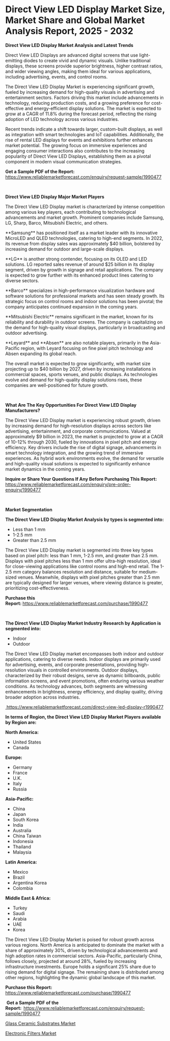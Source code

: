 <p><h1>Direct View LED Display Market Size, Market Share and Global Market Analysis Report, 2025 - 2032</h1></p><p><strong>Direct View LED Display Market Analysis and Latest Trends</strong></p>
<p><p>Direct View LED Displays are advanced digital screens that use light-emitting diodes to create vivid and dynamic visuals. Unlike traditional displays, these screens provide superior brightness, higher contrast ratios, and wider viewing angles, making them ideal for various applications, including advertising, events, and control rooms.</p><p>The Direct View LED Display Market is experiencing significant growth, fueled by increasing demand for high-quality visuals in advertising and entertainment sectors. Factors driving this market include advancements in technology, reducing production costs, and a growing preference for cost-effective and energy-efficient display solutions. The market is expected to grow at a CAGR of 11.8% during the forecast period, reflecting the rising adoption of LED technology across various industries.</p><p>Recent trends indicate a shift towards larger, custom-built displays, as well as integration with smart technologies and IoT capabilities. Additionally, the rise of rental LED displays for events and exhibitions further enhances market potential. The growing focus on immersive experiences and engaging consumer interactions also contributes to the increasing popularity of Direct View LED Displays, establishing them as a pivotal component in modern visual communication strategies.</p></p>
<p><strong>Get a Sample PDF of the Report:&nbsp;</strong> <a href="https://www.reliablemarketforecast.com/enquiry/request-sample/1990477?utm_campaign=1899&utm_medium=2&utm_source=Github&utm_content=ia&utm_term=11022025&utm_id=direct-view-led-display">https://www.reliablemarketforecast.com/enquiry/request-sample/1990477</a></p>
<p>&nbsp;</p>
<p><strong>Direct View LED Display Major Market Players</strong></p>
<p><p>The Direct View LED Display market is characterized by intense competition among various key players, each contributing to technological advancements and market growth. Prominent companies include Samsung, LG, Sharp, Barco, Mitsubishi Electric, and others.</p><p>**Samsung** has positioned itself as a market leader with its innovative MicroLED and QLED technologies, catering to high-end segments. In 2022, its revenue from display sales was approximately $40 billion, bolstered by increasing demand for outdoor and large-scale displays.</p><p>**LG** is another strong contender, focusing on its OLED and LED solutions. LG reported sales revenue of around $25 billion in its display segment, driven by growth in signage and retail applications. The company is expected to grow further with its enhanced product lines catering to diverse sectors.</p><p>**Barco** specializes in high-performance visualization hardware and software solutions for professional markets and has seen steady growth. Its strategic focus on control rooms and indoor solutions has been pivotal; the company anticipates continued expansion in the coming years.</p><p>**Mitsubishi Electric** remains significant in the market, known for its reliability and durability in outdoor screens. The company is capitalizing on the demand for high-quality visual displays, particularly in broadcasting and outdoor advertising.</p><p>**Leyard** and **Absen** are also notable players, primarily in the Asia-Pacific region, with Leyard focusing on fine pixel pitch technology and Absen expanding its global reach.</p><p>The overall market is expected to grow significantly, with market size projecting up to $40 billion by 2027, driven by increasing installations in commercial spaces, sports venues, and public displays. As technologies evolve and demand for high-quality display solutions rises, these companies are well-positioned for future growth.</p></p>
<p>&nbsp;</p>
<p><strong>What Are The Key Opportunities For Direct View LED Display Manufacturers?</strong></p>
<p><p>The Direct View LED Display market is experiencing robust growth, driven by increasing demand for high-resolution displays across sectors like advertising, entertainment, and corporate communications. Valued at approximately $9 billion in 2023, the market is projected to grow at a CAGR of 10-12% through 2030, fueled by innovations in pixel pitch and energy efficiency. Key drivers include the rise of digital signage, advancements in smart technology integration, and the growing trend of immersive experiences. As hybrid work environments evolve, the demand for versatile and high-quality visual solutions is expected to significantly enhance market dynamics in the coming years.</p></p>
<p><strong>Inquire or Share Your Questions If Any Before Purchasing This Report:</strong> <a href="https://www.reliablemarketforecast.com/enquiry/pre-order-enquiry/1990477?utm_campaign=1899&utm_medium=2&utm_source=Github&utm_content=ia&utm_term=11022025&utm_id=direct-view-led-display">https://www.reliablemarketforecast.com/enquiry/pre-order-enquiry/1990477</a></p>
<p>&nbsp;</p>
<p><strong>Market Segmentation</strong></p>
<p><strong>The Direct View LED Display Market Analysis by types is segmented into:</strong></p>
<p><ul><li>Less than 1 mm</li><li>1-2.5 mm</li><li>Greater than 2.5 mm</li></ul></p>
<p><p>The Direct View LED Display market is segmented into three key types based on pixel pitch: less than 1 mm, 1-2.5 mm, and greater than 2.5 mm. Displays with pixel pitches less than 1 mm offer ultra-high resolution, ideal for close-viewing applications like control rooms and high-end retail. The 1-2.5 mm category balances resolution and distance, suitable for medium-sized venues. Meanwhile, displays with pixel pitches greater than 2.5 mm are typically designed for larger venues, where viewing distance is greater, prioritizing cost-effectiveness.</p></p>
<p><strong>Purchase this Report:&nbsp;</strong><a href="https://www.reliablemarketforecast.com/purchase/1990477?utm_campaign=1899&utm_medium=2&utm_source=Github&utm_content=ia&utm_term=11022025&utm_id=direct-view-led-display">https://www.reliablemarketforecast.com/purchase/1990477</a></p>
<p>&nbsp;</p>
<p><strong>The Direct View LED Display Market Industry Research by Application is segmented into:</strong></p>
<p><ul><li>Indoor</li><li>Outdoor</li></ul></p>
<p><p>The Direct View LED Display market encompasses both indoor and outdoor applications, catering to diverse needs. Indoor displays are primarily used for advertising, events, and corporate presentations, providing high-resolution visuals in controlled environments. Outdoor displays, characterized by their robust designs, serve as dynamic billboards, public information screens, and event promotions, often enduring various weather conditions. As technology advances, both segments are witnessing enhancements in brightness, energy efficiency, and display quality, driving broader adoption across industries.</p></p>
<p><a href="https://www.reliablemarketforecast.com/direct-view-led-display-r1990477?utm_campaign=1899&utm_medium=2&utm_source=Github&utm_content=ia&utm_term=11022025&utm_id=direct-view-led-display">&nbsp;https://www.reliablemarketforecast.com/direct-view-led-display-r1990477</a></p>
<p><strong>In terms of Region, the Direct View LED Display Market Players available by Region are:</strong></p>
<p>
    <p> <strong> North America: </strong>
        <ul>
            <li>United States</li>
            <li>Canada</li>
        </ul>
        </p> 
    <p> <strong> Europe: </strong>
        <ul>
            <li>Germany</li>
            <li>France</li>
            <li>U.K.</li>
            <li>Italy</li>
            <li>Russia</li>
        </ul>
        </p> 
    <p> <strong> Asia-Pacific: </strong>
        <ul>
            <li>China</li>
            <li>Japan</li>
            <li>South Korea</li>
            <li>India</li>
            <li>Australia</li>
            <li>China Taiwan</li>
            <li>Indonesia</li>
            <li>Thailand</li>
            <li>Malaysia</li>
        </ul>
        </p> 
    <p> <strong> Latin America: </strong>
        <ul>
            <li>Mexico</li>
            <li>Brazil</li>
            <li>Argentina Korea</li>
            <li>Colombia</li>
        </ul>
        </p> 
    <p> <strong> Middle East & Africa: </strong>
        <ul>
            <li>Turkey</li>
            <li>Saudi</li>
            <li>Arabia</li>
            <li>UAE</li>
            <li>Korea</li>
        </ul>
    </p>
    </p>
<p><p>The Direct View LED Display Market is poised for robust growth across various regions. North America is anticipated to dominate the market with a share of approximately 30%, driven by technological advancements and high adoption rates in commercial sectors. Asia-Pacific, particularly China, follows closely, projected at around 28%, fueled by increasing infrastructure investments. Europe holds a significant 25% share due to rising demand for digital signage. The remaining share is distributed among other regions, highlighting the dynamic global landscape of this market.</p></p>
<p><strong>Purchase this Report: </strong><a href="https://www.reliablemarketforecast.com/purchase/1990477?utm_campaign=1899&utm_medium=2&utm_source=Github&utm_content=ia&utm_term=11022025&utm_id=direct-view-led-display">https://www.reliablemarketforecast.com/purchase/1990477</a></p>
<p>&nbsp;<strong>Get a Sample PDF of the Report:&nbsp;&nbsp;</strong><a href="https://www.reliablemarketforecast.com/enquiry/request-sample/1990477?utm_campaign=1899&utm_medium=2&utm_source=Github&utm_content=ia&utm_term=11022025&utm_id=direct-view-led-display">https://www.reliablemarketforecast.com/enquiry/request-sample/1990477</a></p>
<p><strong></strong></p>
<p><p><a href="https://github.com/YashRP12/Market-Research-Report-List-7/blob/main/glass-ceramic-substrates-market.md?utm_campaign=1899&utm_medium=2&utm_source=Github&utm_content=ia&utm_term=11022025&utm_id=direct-view-led-display">Glass Ceramic Substrates Market</a></p><p><a href="https://github.com/jakussheilrw/Market-Research-Report-List-1/blob/main/electronic-filters-market.md?utm_campaign=1899&utm_medium=2&utm_source=Github&utm_content=ia&utm_term=11022025&utm_id=direct-view-led-display">Electronic Filters Market</a></p></p>